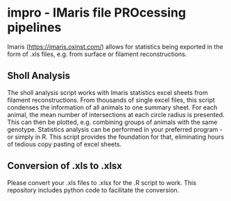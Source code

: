 # impro - IMaris file PROcessing pipelines
Imaris (https://imaris.oxinst.com/) allows for statistics being exported in the form of .xls files, e.g. from surface or filament reconstructions.

## Sholl Analysis
The sholl analysis script works with Imaris statistics excel sheets from filament reconstructions. From thousands of single excel files, this script condenses the information of all animals to one summary sheet. For each animal, the mean number of intersections at each circle radius is presented. This can then be plotted, e.g. combining groups of animals with the same genotype. Statistics analysis can be performed in your preferred program - or simply in R. This script provides the foundation for that, eliminating hours of tedious copy pasting of excel sheets. 

## Conversion of .xls to .xlsx
Please convert your .xls files to .xlsx for the .R script to work. This repository includes python code to facilitate the conversion.

